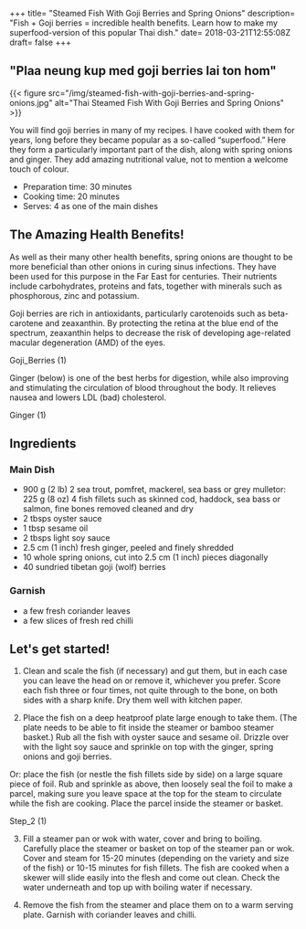 +++
title= "Steamed Fish With Goji Berries and Spring Onions"
description= "Fish + Goji berries = incredible health benefits. Learn how to make my superfood-version of this popular Thai dish."
date= 2018-03-21T12:55:08Z
draft= false
+++

## "Plaa neung kup med goji berries lai ton hom"

{{< figure src="/img/steamed-fish-with-goji-berries-and-spring-onions.jpg" alt="Thai Steamed Fish With Goji Berries and Spring Onions" >}}

You will find goji berries in many of my recipes. I have cooked with them for years, long before they became popular as a so-called “superfood.” Here they form a particularly important part of the dish, along with spring onions and ginger. They add amazing nutritional value, not to mention a welcome touch of colour.

- Preparation time: 30 minutes
- Cooking time: 20 minutes
- Serves: 4 as one of the main dishes

## The Amazing Health Benefits!

As well as their many other health benefits, spring onions are thought to be more beneficial than other onions in curing sinus infections. They have been used for this purpose in the Far East for centuries. Their nutrients include carbohydrates, proteins and fats, together with minerals such as phosphorous, zinc and potassium.

Goji berries are rich in antioxidants, particularly carotenoids such as beta-carotene and zeaxanthin. By protecting the retina at the blue end of the spectrum, zeaxanthin helps to decrease the risk of developing age-related macular degeneration (AMD) of the eyes.

Goji_Berries (1)

Ginger (below) is one of the best herbs for digestion, while also improving and stimulating the circulation of blood throughout the body. It relieves nausea and lowers LDL (bad) cholesterol.

Ginger (1)

## Ingredients

### Main Dish

- 900 g (2 lb) 2 sea trout, pomfret, mackerel, sea bass or grey mulletor: 225 g (8 oz) 4 fish fillets such as skinned cod, haddock, sea bass or salmon, fine bones removed cleaned and dry
- 2 tbsps oyster sauce
- 1 tbsp sesame oil
- 2 tbsps light soy sauce
- 2.5 cm (1 inch) fresh ginger, peeled and finely shredded
- 10 whole spring onions, cut into 2.5 cm (1 inch) pieces diagonally
- 40 sundried tibetan goji (wolf) berries

### Garnish

- a few fresh coriander leaves
- a few slices of fresh red chilli

## Let's get started!

1. Clean and scale the fish (if necessary) and gut them, but in each case you can leave the head on or remove it, whichever you prefer. Score each fish three or four times, not quite through to the bone, on both sides with a sharp knife. Dry them well with kitchen paper.

2. Place the fish on a deep heatproof plate large enough to take them. (The plate needs to be able to fit inside the steamer or bamboo steamer basket.) Rub all the fish with oyster sauce and sesame oil. Drizzle over with the light soy sauce and sprinkle on top with the ginger, spring onions and goji berries.

  Or: place the fish (or nestle the fish fillets side by side) on a large square piece of foil. Rub and sprinkle as above, then loosely seal the foil to make a parcel, making sure you leave space at the top for the steam to circulate while the fish are cooking. Place the parcel inside the steamer or basket.

Step_2 (1)

3. Fill a steamer pan or wok with water, cover and bring to boiling. Carefully place the steamer or basket on top of the steamer pan or wok. Cover and steam for 15-20 minutes (depending on the variety and size of the fish) or 10-15 minutes for fish fillets. The fish are cooked when a skewer will slide easily into the flesh and come out clean. Check the water underneath and top up with boiling water if necessary.

4. Remove the fish from the steamer and place them on to a warm serving plate. Garnish with coriander leaves and chilli.
